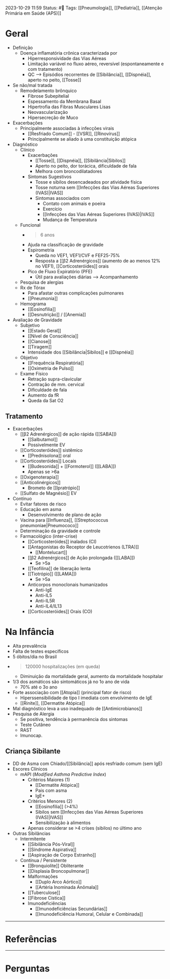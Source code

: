2023-10-29 11:59
Status: #🌱 
Tags: [[Pneumologia]], [[Pediatria]], [[Atenção Primária em Saúde (APS)]]
<br/>
# Geral
- Definição
	- Doença inflamatória crônica caracterizada por
		- Hiperresponsividade das Vias Aéreas
		- Limitação variável no fluxo aéreo, reversível (espontaneamente e com tratamento)
		- QC --> Episódios recorrentes de [[Sibilância]], [[Dispnéia]], aperto no peito, [[Tosse]]
- Se não/mal tratada
	- Remodelamento brônquico
		- Fibrose Subepitelial
		- Espessamento da Membrana Basal
		- Hipertrofia das Fibras Musculares Lisas
		- Neovascularização
		- Hipersecreção de Muco
- Exacerbações
	- Principalmente associadas à infecções virais
		- [[Resfriado Comum]] - [[VSR]], [[Rinovírus]]
		- Principalmente se aliado à uma constituição atópica 
- Diagnóstico
	- Clínico
		- Exacerbações
			- [[Tosse]], [[Dispnéia]], [[Sibilância|Sibilos]]
			- Aperto no peito, dor torácica, dificuldade de fala
			- Melhora com broncodilatadores
		- Sintomas Sugestivos
			- Tosse e sibilos desencadeados por atividade física
			- Tosse noturna sem [[Infecções das Vias Aéreas Superiores (IVAS)|IVAS]]
			- Sintomas associados com
				- Contato com animais e poeira
				- Exercício
				- [[Infecções das Vias Aéreas Superiores (IVAS)|IVAS]]
				- Mudança de Temperatura
	- Funcional
		- >6 anos
		- Ajuda na classificação de gravidade
		- Espirometria
			- Queda no VEF1, VEF1/CVF e FEF25-75%
			- Resposta a [[β2 Adrenérgicos]] (aumento de ao menos 12% no VEF1), [[Corticosteróides]] orais
		- Pico de Fluxo Expiratório (PFE)
			- Útil para avaliações diárias --> Acompanhamento
	- Pesquisa de alergias
	- Rx de Tórax
		- Para afastar outras complicações pulmonares
		- [[Pneumonia]]
	- Hemograma
		- [[Eosinofilia]]
		- [[Desnutrição]] / [[Anemia]]
- Avaliação de Gravidade
	- Subjetivo
		- [[Estado Geral]]
		- [[Nível de Consciência]]
		- [[Cianose]]
		- [[Tiragem]]
		- Intensidade dos [[Sibilância|Sibilos]] e [[Dispnéia]]
	- Objetivo
		- [[Frequência Respiratória]]
		- [[Oximetria de Pulso]]
	- Exame Físico
		- Retração supra-clavicular
		- Contração de mm. cervical
		- Dificuldade de fala
		- Aumento da fR
		- Queda da Sat O2
## Tratamento
- Exacerbações
	- [[β2 Adrenérgicos]] de ação rápida ([[SABA]]) 
		- [[Salbutamol]]
		- Possivelmente EV
	- [[Corticosteróides]] sistêmico
		- [[Prednisolona]] oral
	- [[Corticosteróides]] Locais
		- [[Budesonida]] + [[Formoterol]] ([[LABA]])
		- Apenas se >6a
	- [[Oxigenoterapia]]
	- [[Anticolinérgicos]]
		- Brometo de [[Ipratrópio]]
	- [[Sulfato de Magnésio]] EV
- Contínuo
	- Evitar fatores de risco
	- Educação em asma
		- Desenvolvimento de plano de ação
	- Vacina para [[Influenza]], [[Streptococcus pneumoniae|Pneumococo]]
	- Determinação da gravidade e controle
	- Farmacológico (inter-crise)
		- [[Corticosteróides]] inalados (CI)
		- [[Antagonistas do Receptor de Leucotrienos (LTRA)]]
			- [[Montelucart]]
		- [[β2 Adrenérgicos]] de Ação prolongada ([[LABA]])
			- Se >5a
		- [[Teofilina]] de liberação lenta
		- [[Tiotrópio]] ([[LAMA]])
			- Se >5a
		- Anticorpos monoclonais humanizados
			- Anti-IgE
			- Anti-IL5
			- Anti-IL5R
			- Anti-IL4/IL13
		- [[Corticosteróides]] Orais (CO)
# Na Infância
- Alta prevalência
- Falta de testes específicos
- 5 óbitos/dia no Brasil
- >120000 hospitalizações (em queda)
	- Diminuição da mortalidade geral, aumento da mortalidade hospitalar
- 1/3 dos asmáticos são sintomáticos já no 1o ano de vida
	- 70% até o 3o ano
- Forte associação com [[Atopia]] (principal fator de risco)
	- Hiperssensibilidade de tipo I imediata com envolvimento de IgE
	- [[Rinite]], [[Dermatite Atópica]]
- Mal diagnóstico leva a uso inadequado de [[Antimicrobianos]]
- Pesquisa de Alergia
	- Se positiva, tendência à permanência dos sintomas
	- Teste Cutâneo
	- RAST
	- Imunocap.
## Criança Sibilante
- DD de Asma com Chiado/[[Sibilância]] após resfriado comum (sem IgE)
- Escores Clínicos
	- mAPI (_Modified Asthma Predictive Index_)
		- Critérios Maiores (1)
			- [[Dermatite Atópica]]
			- Pais com asma
			- IgE+
		- Critérios Menores (2)
			- [[Eosinofilia]] (>4%)
			- Sibilos sem [[Infecções das Vias Aéreas Superiores (IVAS)|IVAS]]
			- Sensibilização à alimentos
		- Apenas considerar se >4 crises (sibilos) no último ano
- Outras Sibilâncias
	- Intermitente
		- [[Sibilância Pós-Viral]]
		- [[Síndrome Aspirativa]]
		- [[Aspiração de Corpo Estranho]]
	- Contínua / Persistente
		- [[Bronquiolite]] Obliterante
		- [[Displasia Broncopulmonar]]
		- Malformações
			- [[Duplo Arco Aórtico]]
			- [[Artéria Inominada Anômala]]
		- [[Tuberculose]]
		- [[Fibrose Cística]]
		- Imunodeficiências
			- [[Imunodeficiências Secundárias]]
			- [[Imunodeficiência Humoral, Celular e Combinada]]
____
# Referências
---
# Perguntas

